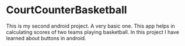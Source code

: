 # CourtCounterBasketball
This is my second android project. A very basic one. This app helps in calculating scores of two teams playing basketball.
In this project I have learned about buttons in android.
